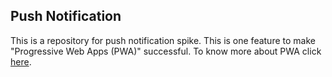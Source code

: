 ## Push Notification

This is a repository for push notification spike. This is one feature to make "Progressive Web Apps (PWA)" successful. To know more about PWA click [here](http://slides.com/kanhajeevan/progressive-web-apps#/).
